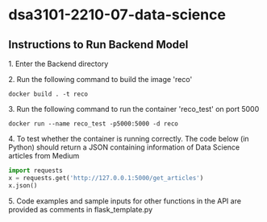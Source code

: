 # dsa3101-2210-07-data-science

## Instructions to Run Backend Model
<p> 1. Enter the Backend directory <p>
<p> 2. Run the following command to build the image 'reco' <p>

```
docker build . -t reco 
```
<p> 3. Run the following command to run the container 'reco_test' on port 5000 </p>

```
docker run --name reco_test -p5000:5000 -d reco
```

<p> 4. To test whether the container is running correctly. The code below (in Python) should return a JSON containing information of Data Science articles from Medium </p>

```python
import requests
x = requests.get('http://127.0.0.1:5000/get_articles')
x.json()
```

<p> 5. Code examples and sample inputs for other functions in the API are provided as comments in flask_template.py </p>
